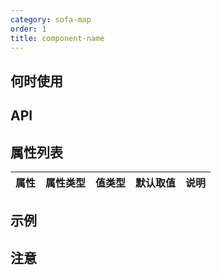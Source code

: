 ```yaml
---
category: sofa-map
order: 1
title: component-name
---
```


## 何时使用

## API

## 属性列表

| 属性 | 属性类型 | 值类型 | 默认取值 | 说明 |
|------|-----|-----|------|-----|

## 示例

## 注意
